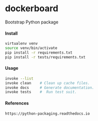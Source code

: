 # dockerboard

Bootstrap Python package


#### Install

```bash
virtualenv venv
source venv/bin/activate
pip install -r requirements.txt
pip install -r tests/requirements.txt
```

#### Usage

```bash
invoke --list
invoke clean    # Clean up cache files.
invoke docs     # Generate documentation.
invoke tests    #  Run test suit.
```


#### References
```
https://python-packaging.readthedocs.io
```

